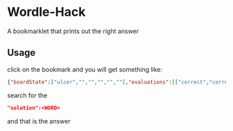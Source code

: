 # Wordle-Hack
A bookmarklet that prints out the right answer

## Usage
click on the bookmark and you will get something like:
```json
{"boardState":["ulcer","","","","",""],"evaluations":[["correct","correct","correct","correct","correct"],null,null,null,null,null],"rowIndex":1,"solution":"ulcer","gameStatus":"WIN","lastPlayedTs":1644622544740,"lastCompletedTs":1644622544739,"restoringFromLocalStorage":null,"hardMode":false}
```
search for the
```json
"solution":<WORD>
```
and that is the answer
